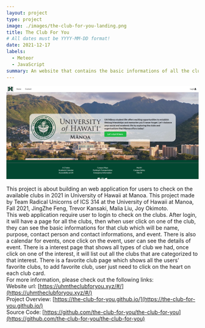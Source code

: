 ```yaml
---
layout: project
type: project
image: ./images/the-club-for-you-landing.png
title: The Club For You
# All dates must be YYYY-MM-DD format!
date: 2021-12-17
labels:
  - Meteor
  - JavaScript
summary: An website that contains the basic informations of all the clubs currently available in University of Hawaii at Manoa.
---
```


<img class = "ui left spaced image" src = "/images/the-club-for-you-landing.png">

This project is about building an web application for users to check on the available clubs in 2021 in University of Hawaii at Manoa. This project made by Team Radical Unicorns of ICS 314 at the University of Hawaii at Manoa, Fall 2021, JingZhe Feng, Trevor Kansaki, Malia Liu, Joy Okimoto. <br/>
This web application require user to login to check on the clubs. After login, it will have a page for all the clubs, then when user click on one of the club, they can see the basic informations for that club which will be name, purpose, contact person and contact informations, and event. There is also a calendar for events, once click on the event, user can see the details of event. There is a interest page that shows all types of club we had, once click on one of the interest, it will list out all the clubs that are categorized to that interest. There is a favorite club page which shows all the users' favorite clubs, to add favorite club, user just need to click on the heart on each club card. <br/>
For more information, please check out the following links:<br/>
Website url: [https://uhmtheclubforyou.xyz/#/](https://uhmtheclubforyou.xyz/#/)<br/>
Project Overview: [https://the-club-for-you.github.io/](https://the-club-for-you.github.io/)<br/>
Source Code: [https://github.com/the-club-for-you/the-club-for-you](https://github.com/the-club-for-you/the-club-for-you)<br/>
